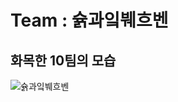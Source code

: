 # Team : 슑과잌붸흐벤

## 화목한 10팀의 모습

![슑과잌붸흐벤](https://user-images.githubusercontent.com/48883344/131161336-7cbaf54d-ffeb-47e0-a0e8-19462fe3f04e.png)
